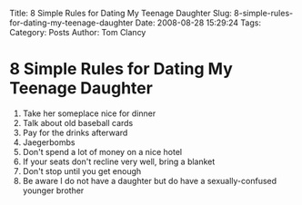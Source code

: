 Title: 8 Simple Rules for Dating My Teenage Daughter
Slug: 8-simple-rules-for-dating-my-teenage-daughter
Date: 2008-08-28 15:29:24
Tags: 
Category: Posts
Author: Tom Clancy

# 8 Simple Rules for Dating My Teenage Daughter

<ol>
	<li>Take her someplace nice for dinner</li>
	<li>Talk about old baseball cards</li>
	<li>Pay for the drinks afterward</li>
	<li> Jaegerbombs</li>
	<li>Don't spend a lot of money on a nice hotel</li>
	<li>If your seats don't recline very well, bring a blanket</li>
	<li>Don't stop until you get enough</li>
	<li>Be aware I do not have a daughter but do have a sexually-confused younger brother</li>
</ol>
